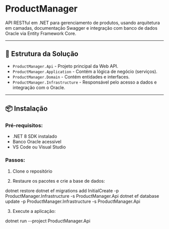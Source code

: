 
# ProductManager

API RESTful em .NET para gerenciamento de produtos, usando arquitetura em camadas, documentação Swagger e integração com banco de dados Oracle via Entity Framework Core.

---

## 🧱 Estrutura da Solução

- `ProductManager.Api` - Projeto principal da Web API.
- `ProductManager.Application` - Contém a lógica de negócio (serviços).
- `ProductManager.Domain` - Contém entidades e interfaces.
- `ProductManager.Infrastructure` - Responsável pelo acesso a dados e integração com o Oracle.

---

## 📦 Instalação

### Pré-requisitos:

- .NET 8 SDK instalado
- Banco Oracle acessível
- VS Code ou Visual Studio

### Passos:

1. Clone o repositório

2. Restaure os pacotes e crie a base de dados:

dotnet restore
dotnet ef migrations add InitialCreate -p ProductManager.Infrastructure -s ProductManager.Api
dotnet ef database update -p ProductManager.Infrastructure -s ProductManager.Api

3. Execute a aplicação:

dotnet run --project ProductManager.Api
